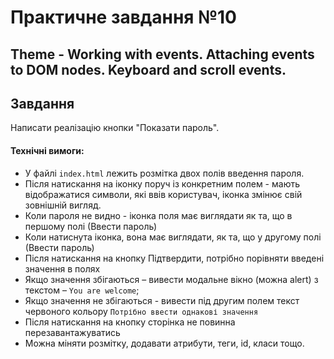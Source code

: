 # Практичне завдання №10

## Theme - Working with events. Attaching events to DOM nodes. Keyboard and scroll events.

## Завдання

Написати реалізацію кнопки "Показати пароль".

#### Технічні вимоги:
- У файлі `index.html` лежить розмітка двох полів введення пароля.
- Після натискання на іконку поруч із конкретним полем - мають відображатися символи, які ввів користувач, іконка змінює свій зовнішній вигляд.
- Коли пароля не видно - іконка поля має виглядати як та, що в першому полі (Ввести пароль)
- Коли натиснута іконка, вона має виглядати, як та, що у другому полі (Ввести пароль)
- Після натискання на кнопку Підтвердити, потрібно порівняти введені значення в полях
- Якщо значення збігаються – вивести модальне вікно (можна alert) з текстом – `You are welcome`;
- Якщо значення не збігаються - вивести під другим полем текст червоного кольору `Потрібно ввести однакові значення`
- Після натискання на кнопку сторінка не повинна перезавантажуватись
- Можна міняти розмітку, додавати атрибути, теги, id, класи тощо.

<!-- ## Задание

Написать реализацию кнопки "Показать пароль".

#### Технические требования:
- В файле `index.html` лежит разметка для двух полей ввода пароля. 
- По нажатию на иконку рядом с конкретным полем - должны отображаться символы, которые ввел пользователь, иконка меняет свой внешний вид.
- Когда пароля не видно - иконка поля должна выглядеть, как та, что в первом поле (Ввести пароль)
- Когда нажата иконка, она должна выглядеть, как та, что во втором поле (Ввести пароль)
- По нажатию на кнопку Подтвердить, нужно сравнить введенные значения в полях
- Если значения совпадают - вывести модальное окно (можно alert) с текстом - `You are welcome`;
- Если значение не совпадают - вывести под вторым полем текст красного цвета  `Нужно ввести одинаковые значения`
- После нажатия на кнопку страница не должна перезагружаться
- Можно менять разметку, добавлять атрибуты, теги, id, классы и так далее. -->
